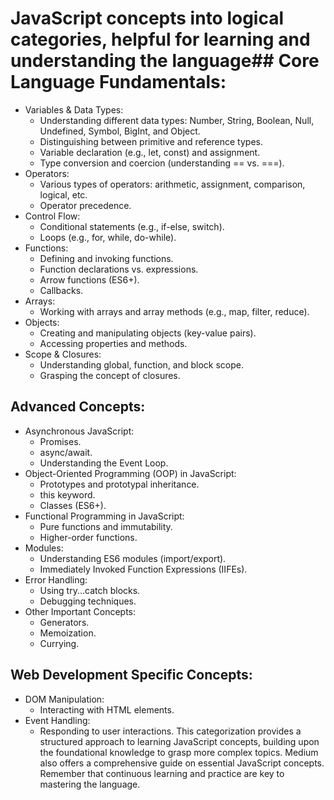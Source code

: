 # JavaScript concepts into logical categories, helpful for learning and understanding the language## Core Language Fundamentals:
- Variables & Data Types:
    - Understanding different data types: Number, String, Boolean, Null, Undefined, Symbol, BigInt, and Object.
    - Distinguishing between primitive and reference types.
    - Variable declaration (e.g., let, const) and assignment.
    - Type conversion and coercion (understanding == vs. ===).
- Operators:
    - Various types of operators: arithmetic, assignment, comparison, logical, etc.
    - Operator precedence.
- Control Flow:
    - Conditional statements (e.g., if-else, switch).
    - Loops (e.g., for, while, do-while).
- Functions:
    - Defining and invoking functions.
    - Function declarations vs. expressions.
    - Arrow functions (ES6+).
    - Callbacks.
- Arrays:
    - Working with arrays and array methods (e.g., map, filter, reduce).
- Objects:
    - Creating and manipulating objects (key-value pairs).
    - Accessing properties and methods.
- Scope & Closures:
    - Understanding global, function, and block scope.
    - Grasping the concept of closures. 
## Advanced Concepts:
- Asynchronous JavaScript:
    - Promises.
    - async/await.
    - Understanding the Event Loop.
- Object-Oriented Programming (OOP) in JavaScript:
    - Prototypes and prototypal inheritance.
    - this keyword.
    - Classes (ES6+).
- Functional Programming in JavaScript:
    - Pure functions and immutability.
    - Higher-order functions.
- Modules:
    - Understanding ES6 modules (import/export).
    - Immediately Invoked Function Expressions (IIFEs).
- Error Handling:
    - Using try...catch blocks.
    - Debugging techniques.
- Other Important Concepts:
    - Generators.
    - Memoization.
    - Currying. 
## Web Development Specific Concepts:
- DOM Manipulation:
    - Interacting with HTML elements.
- Event Handling:
    - Responding to user interactions. 
This categorization provides a structured approach to learning JavaScript concepts, building upon the foundational knowledge to grasp more complex topics. Medium also offers a comprehensive guide on essential JavaScript concepts. Remember that continuous learning and practice are key to mastering the language. 